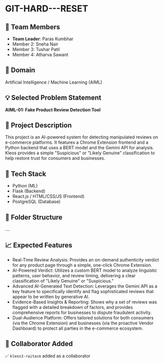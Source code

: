 # GIT-HARD---RESET

## 👥 Team Members
- **Team Leader**: Paras Kumbhar
- Member 2: Sneha Nair
- Member 3: Tushar Patil
- Member 4: Atharva Sawant

## 🧠 Domain
Artificial Intelligence / Machine Learning (AIML)

## 💡 Selected Problem Statement
**AIML-01: Fake Product Review Detection Tool**  

## 📌 Project Description
This project is an AI-powered system for detecting manipulated reviews on e-commerce platforms. It features a Chrome Extension frontend and a Python backend that uses a BERT model and the Gemini API for analysis. Kleos provides a simple "Suspicious" or "Likely Genuine" classification to help restore trust for consumers and businesses.
## 🚀 Tech Stack
- Python (ML)
- Flask (Backend)
- React.js / HTML/CSS/JS (Frontend)
- PostgreSQL (Database)

## 📂 Folder Structure
....

## 📈 Expected Features
- Real-Time Review Analysis: Provides an on-demand authenticity verdict for any product page through a simple, one-click Chrome Extension.
- AI-Powered Verdict: Utilizes a custom BERT model to analyze linguistic patterns, user behavior, and review timing, delivering a clear classification of "Likely Genuine" or "Suspicious."
- Advanced AI-Generated Text Detection: Leverages the Gemini API as a key feature to specifically identify and flag sophisticated reviews that appear to be written by generative AI.
- Evidence-Based Insights & Reporting: Shows why a set of reviews was flagged with a detailed breakdown of factors, and provides comprehensive reports for businesses to dispute fraudulent activity.
- Dual-Audience Platform: Offers tailored solutions for both consumers (via the Chrome Extension) and businesses (via the proactive Vendor Dashboard) to protect all parties in the e-commerce ecosystem.

## 📎 Collaborator Added
✅ `kleos3-raitacm` added as a collaborator
